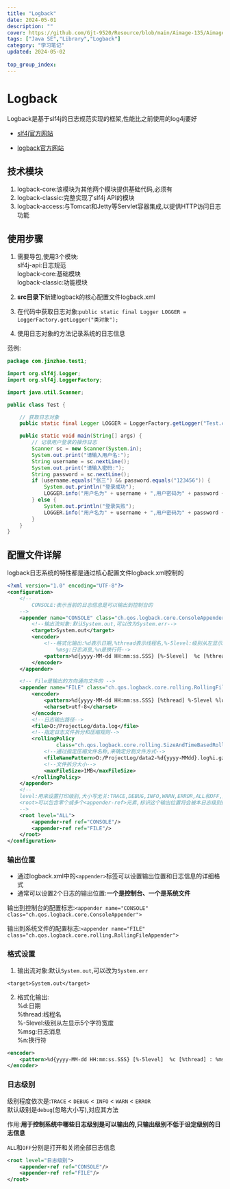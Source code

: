 ```yaml
---
title: "Logback"
date: 2024-05-01
description: ""
cover: https://github.com/Gjt-9520/Resource/blob/main/Aimage-135/Aimage4.jpg?raw=true
tags: ["Java SE","Library","Logback"]
category: "学习笔记"
updated: 2024-05-02
 
top_group_index: 
---
```


# Logback

Logback是基于slf4j的日志规范实现的框架,性能比之前使用的log4j要好

- [slf4j官方网站](https://www.slf4j.org/index.html)

- [logback官方网站](https://logback.qos.ch/index.html)

## 技术模块

1. logback-core:该模块为其他两个模块提供基础代码,必须有
2. logback-classic:完整实现了slf4j API的模块
3. logback-access:与Tomcat和Jetty等Servlet容器集成,以提供HTTP访问日志功能

## 使用步骤

1. 需要导包,使用3个模块:              
slf4j-api:日志规范           
logback-core:基础模块          
logback-classic:功能模块            

2. **src目录下**新建logback的核心配置文件logback.xml

3. 在代码中获取日志对象:`public static final Logger LOGGER = LoggerFactory.getLogger("类对象");`

4. 使用日志对象的方法记录系统的日志信息

范例:

```java
package com.jinzhao.test1;

import org.slf4j.Logger;
import org.slf4j.LoggerFactory;

import java.util.Scanner;

public class Test {

    // 获取日志对象
    public static final Logger LOGGER = LoggerFactory.getLogger("Test.class");

    public static void main(String[] args) {
        // 记录用户登录的操作日志
        Scanner sc = new Scanner(System.in);
        System.out.print("请输入用户名:");
        String username = sc.nextLine();
        System.out.print("请输入密码:");
        String password = sc.nextLine();
        if (username.equals("张三") && password.equals("123456")) {
            System.out.println("登录成功");
            LOGGER.info("用户名为" + username + ",用户密码为" + password + ",登录成功");
        } else {
            System.out.println("登录失败");
            LOGGER.info("用户名为" + username + ",用户密码为" + password + ",登录失败");
        }
    }
}
```

## 配置文件详解

logback日志系统的特性都是通过核心配置文件logback.xml控制的

```xml
<?xml version="1.0" encoding="UTF-8"?>
<configuration>
    <!--
        CONSOLE:表示当前的日志信息是可以输出到控制台的
    -->
    <appender name="CONSOLE" class="ch.qos.logback.core.ConsoleAppender">
        <!--输出流对象:默认System.out,可以改为System.err-->
        <target>System.out</target>
        <encoder>
            <!--格式化输出:%d表示日期,%thread表示线程名,%-5level:级别从左显示5个字符宽度
                %msg:日志消息,%n是换行符-->
            <pattern>%d{yyyy-MM-dd HH:mm:ss.SSS} [%-5level]  %c [%thread] : %msg%n</pattern>
        </encoder>
    </appender>

    <!-- File是输出的方向通向文件的 -->
    <appender name="FILE" class="ch.qos.logback.core.rolling.RollingFileAppender">
        <encoder>
            <pattern>%d{yyyy-MM-dd HH:mm:ss.SSS} [%thread] %-5level %logger{36} - %msg%n</pattern>
            <charset>utf-8</charset>
        </encoder>
        <!--日志输出路径-->
        <file>D:/ProjectLog/data.log</file>
        <!--指定日志文件拆分和压缩规则-->
        <rollingPolicy
                class="ch.qos.logback.core.rolling.SizeAndTimeBasedRollingPolicy">
            <!--通过指定压缩文件名称,来确定分割文件方式-->
            <fileNamePattern>D:/ProjectLog/data2-%d{yyyy-MMdd}.log%i.gz</fileNamePattern>
            <!--文件拆分大小-->
            <maxFileSize>1MB</maxFileSize>
        </rollingPolicy>
    </appender>
    <!--
    level:用来设置打印级别,大小写无关:TRACE,DEBUG,INFO,WARN,ERROR,ALL和OFF,默认debug
    <root>可以包含零个或多个<appender-ref>元素,标识这个输出位置将会被本日志级别控制
    -->
    <root level="ALL">
        <appender-ref ref="CONSOLE"/>
        <appender-ref ref="FILE"/>
    </root>
</configuration>
```

### 输出位置

- 通过logback.xml中的`<appender>`标签可以设置输出位置和日志信息的详细格式
- 通常可以设置2个日志的输出位置:**一个是控制台、一个是系统文件**

输出到控制台的配置标志:`<appender name="CONSOLE" class="ch.qos.logback.core.ConsoleAppender">`

输出到系统文件的配置标志:`<appender name="FILE" class="ch.qos.logback.core.rolling.RollingFileAppender">`

### 格式设置

1. 输出流对象:默认`System.out`,可以改为`System.err`                 

`<target>System.out</target>`

2. 格式化输出:     
%d:日期                 
%thread:线程名                       
%-5level:级别从左显示5个字符宽度               
%msg:日志消息                    
%n:换行符  

```xml
<encoder>
    <pattern>%d{yyyy-MM-dd HH:mm:ss.SSS} [%-5level]  %c [%thread] : %msg%n</pattern>
</encoder>
```

### 日志级别

级别程度依次是:`TRACE` < `DEBUG` < `INFO` < `WARN` < `ERROR`              
默认级别是`debug`(忽略大小写),对应其方法
 
作用:**用于控制系统中哪些日志级别是可以输出的,只输出级别不低于设定级别的日志信息**

`ALL`和`OFF`分别是打开和关闭全部日志信息

```xml
<root level="日志级别">
    <appender-ref ref="CONSOLE"/>
    <appender-ref ref="FILE"/>
</root>
```